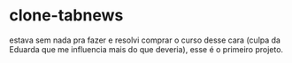 # clone-tabnews
estava sem nada pra fazer e resolvi comprar o curso desse cara (culpa da Eduarda que me influencia mais do que deveria), esse é o primeiro projeto.
